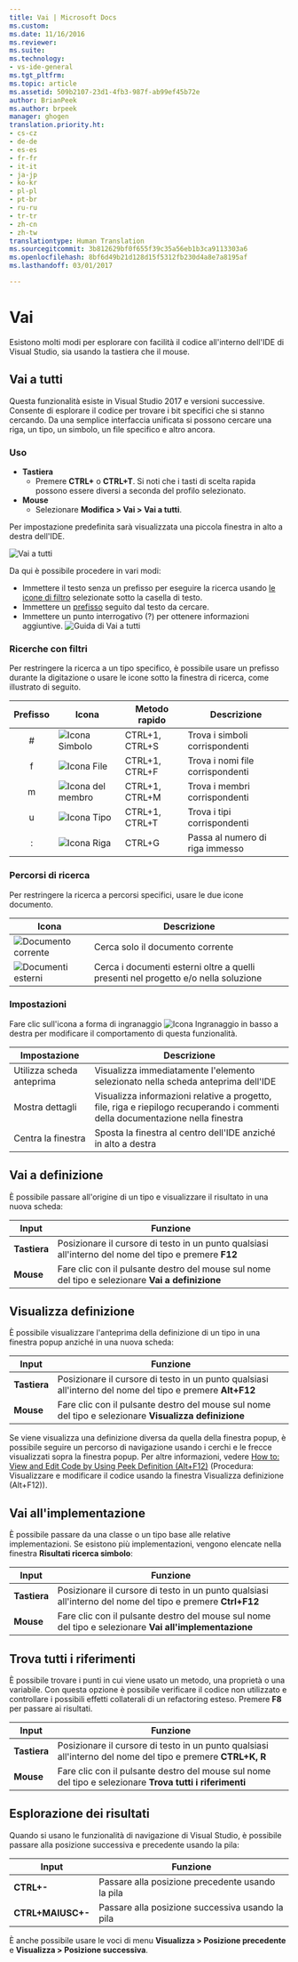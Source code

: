 ```yaml
---
title: Vai | Microsoft Docs
ms.custom: 
ms.date: 11/16/2016
ms.reviewer: 
ms.suite: 
ms.technology:
- vs-ide-general
ms.tgt_pltfrm: 
ms.topic: article
ms.assetid: 509b2107-23d1-4fb3-987f-ab99ef45b72e
author: BrianPeek
ms.author: brpeek
manager: ghogen
translation.priority.ht:
- cs-cz
- de-de
- es-es
- fr-fr
- it-it
- ja-jp
- ko-kr
- pl-pl
- pt-br
- ru-ru
- tr-tr
- zh-cn
- zh-tw
translationtype: Human Translation
ms.sourcegitcommit: 3b812629bf0f655f39c35a56eb1b3ca9113303a6
ms.openlocfilehash: 8bf6d49b21d128d15f5312fb230d4a8e7a8195af
ms.lasthandoff: 03/01/2017

---
```


# <a name="go-to"></a>Vai
Esistono molti modi per esplorare con facilità il codice all'interno dell'IDE di Visual Studio, sia usando la tastiera che il mouse.

<!-- VERSIONLESS -->
## <a name="go-to-all"></a>Vai a tutti
Questa funzionalità esiste in Visual Studio 2017 e versioni successive.  Consente di esplorare il codice per trovare i bit specifici che si stanno cercando.  Da una semplice interfaccia unificata si possono cercare una riga, un tipo, un simbolo, un file specifico e altro ancora.

### <a name="how-to-use"></a>Uso
* **Tastiera**
  * Premere **CTRL+** o **CTRL+T**.  Si noti che i tasti di scelta rapida possono essere diversi a seconda del profilo selezionato.
* **Mouse**
  * Selezionare **Modifica > Vai > Vai a tutti**.

Per impostazione predefinita sarà visualizzata una piccola finestra in alto a destra dell'IDE.

![Vai a tutti](~/ide/media/gotoall.png)

Da qui è possibile procedere in vari modi:
* Immettere il testo senza un prefisso per eseguire la ricerca usando [le icone di filtro](#filtered-searches) selezionate sotto la casella di testo.
* Immettere un [prefisso](#filtered-searches) seguito dal testo da cercare.
* Immettere un punto interrogativo (?) per ottenere informazioni aggiuntive.
  ![Guida di Vai a tutti](~/ide/media/gotoall_help.png)

### <a name="filtered-searches"></a>Ricerche con filtri
Per restringere la ricerca a un tipo specifico, è possibile usare un prefisso durante la digitazione o usare le icone sotto la finestra di ricerca, come illustrato di seguito.

Prefisso | Icona | Metodo rapido | Descrizione
:----: | ---- | -------- | ---
#      | ![Icona Simbolo](~/ide/media/gotoall_symbolicon.png) | CTRL+1, CTRL+S | Trova i simboli corrispondenti
f      | ![Icona File](~/ide/media/gotoall_fileicon.png)     | CTRL+1, CTRL+F | Trova i nomi file corrispondenti
m      | ![Icona del membro](~/ide/media/gotoall_membericon.png) | CTRL+1, CTRL+M | Trova i membri corrispondenti
u      | ![Icona Tipo](~/ide/media/gotoall_typeicon.png)     | CTRL+1, CTRL+T | Trova i tipi corrispondenti
:      | ![Icona Riga](~/ide/media/gotoall_lineicon.png)     | CTRL+G         | Passa al numero di riga immesso

### <a name="search-locations"></a>Percorsi di ricerca
Per restringere la ricerca a percorsi specifici, usare le due icone documento.

Icona | Descrizione
---- | ---
![Documento corrente](~/ide/media/gotoall_currentdocument.png) | Cerca solo il documento corrente
![Documenti esterni](~/ide/media/gotoall_external.png) | Cerca i documenti esterni oltre a quelli presenti nel progetto e/o nella soluzione

### <a name="settings"></a>Impostazioni
Fare clic sull'icona a forma di ingranaggio ![Icona Ingranaggio](~/ide/media/gotoall_gear.png) in basso a destra per modificare il comportamento di questa funzionalità.

Impostazione | Descrizione
------- | ---
Utilizza scheda anteprima | Visualizza immediatamente l'elemento selezionato nella scheda anteprima dell'IDE
Mostra dettagli    | Visualizza informazioni relative a progetto, file, riga e riepilogo recuperando i commenti della documentazione nella finestra
Centra la finestra   | Sposta la finestra al centro dell'IDE anziché in alto a destra
<!-- END VERSIONLESS -->

## <a name="go-to-definition"></a>Vai a definizione
È possibile passare all'origine di un tipo e visualizzare il risultato in una nuova scheda:

Input        | Funzione 
------------ | ---
**Tastiera** | Posizionare il cursore di testo in un punto qualsiasi all'interno del nome del tipo e premere **F12**
**Mouse**    | Fare clic con il pulsante destro del mouse sul nome del tipo e selezionare **Vai a definizione**

## <a name="peek-definition"></a>Visualizza definizione
È possibile visualizzare l'anteprima della definizione di un tipo in una finestra popup anziché in una nuova scheda:

Input        | Funzione 
------------ | ---
**Tastiera** | Posizionare il cursore di testo in un punto qualsiasi all'interno del nome del tipo e premere **Alt+F12**
**Mouse**    | Fare clic con il pulsante destro del mouse sul nome del tipo e selezionare **Visualizza definizione**

Se viene visualizza una definizione diversa da quella della finestra popup, è possibile seguire un percorso di navigazione usando i cerchi e le frecce visualizzati sopra la finestra popup.  Per altre informazioni, vedere [How to: View and Edit Code by Using Peek Definition (Alt+F12)](how-to-view-and-edit-code-by-using-peek-definition-alt-plus-f12.md) (Procedura: Visualizzare e modificare il codice usando la finestra Visualizza definizione (Alt+F12)).

## <a name="go-to-implementation"></a>Vai all'implementazione
È possibile passare da una classe o un tipo base alle relative implementazioni.  Se esistono più implementazioni, vengono elencate nella finestra **Risultati ricerca simbolo**:

Input        | Funzione 
------------ | ---
**Tastiera** | Posizionare il cursore di testo in un punto qualsiasi all'interno del nome del tipo e premere **Ctrl+F12**
**Mouse**    | Fare clic con il pulsante destro del mouse sul nome del tipo e selezionare **Vai all'implementazione**

## <a name="find-all-references"></a>Trova tutti i riferimenti
È possibile trovare i punti in cui viene usato un metodo, una proprietà o una variabile.  Con questa opzione è possibile verificare il codice non utilizzato e controllare i possibili effetti collaterali di un refactoring esteso.  Premere **F8** per passare ai risultati.

Input        | Funzione 
------------ | ---
**Tastiera** | Posizionare il cursore di testo in un punto qualsiasi all'interno del nome del tipo e premere **CTRL+K, R**
**Mouse**    | Fare clic con il pulsante destro del mouse sul nome del tipo e selezionare **Trova tutti i riferimenti**

## <a name="navigating-results"></a>Esplorazione dei risultati
Quando si usano le funzionalità di navigazione di Visual Studio, è possibile passare alla posizione successiva e precedente usando la pila:

Input        | Funzione 
------------ | ---
**CTRL+-**          | Passare alla posizione precedente usando la pila
**CTRL+MAIUSC+-**    | Passare alla posizione successiva usando la pila

È anche possibile usare le voci di menu **Visualizza > Posizione precedente** e **Visualizza > Posizione successiva**.
